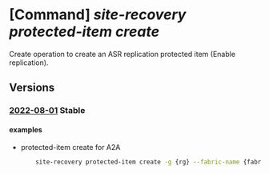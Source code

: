 # [Command] _site-recovery protected-item create_

Create operation to create an ASR replication protected item (Enable replication).

## Versions

### [2022-08-01](/Resources/mgmt-plane/L3N1YnNjcmlwdGlvbnMve30vcmVzb3VyY2Vncm91cHMve30vcHJvdmlkZXJzL21pY3Jvc29mdC5yZWNvdmVyeXNlcnZpY2VzL3ZhdWx0cy97fS9yZXBsaWNhdGlvbmZhYnJpY3Mve30vcmVwbGljYXRpb25wcm90ZWN0aW9uY29udGFpbmVycy97fS9yZXBsaWNhdGlvbnByb3RlY3RlZGl0ZW1zL3t9/2022-08-01.xml) **Stable**

<!-- mgmt-plane /subscriptions/{}/resourcegroups/{}/providers/microsoft.recoveryservices/vaults/{}/replicationfabrics/{}/replicationprotectioncontainers/{}/replicationprotecteditems/{} 2022-08-01 -->

#### examples

- protected-item create for A2A
    ```bash
        site-recovery protected-item create -g {rg} --fabric-name {fabric1_name} -n {protected_item_name} --protection-container {container1_name} --vault-name {vault_name} --policy-id {policy_id} --provider-details '{a2a:{fabric-object-id:{vm_id},vm-managed-disks:[{disk-id:{os_disk},primary-staging-azure-storage-account-id:{storage1_id},recovery-resource-group-id:{rg_id}}],recovery-azure-network-id:{vnet2_id},recovery-container-id:{container2_id},recovery-resource-group-id:{rg_id},recovery-subnet-name:{vnet2_subnet}}}'
    ```
